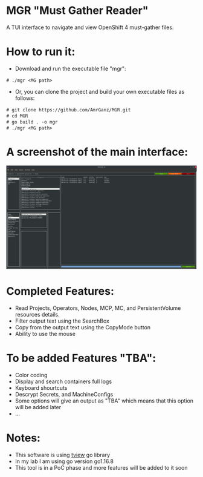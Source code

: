 # MGR "Must Gather Reader"
A TUI interface to navigate and view OpenShift 4 must-gather files.

# How to run it:
- Download and run the executable file "mgr":
~~~
# ./mgr <MG path>
~~~
- Or, you can clone the project and build your own executable files as follows:
~~~
# git clone https://github.com/AmrGanz/MGR.git
# cd MGR
# go build . -o mgr
# ./mgr <MG path>
~~~

# A screenshot of the main interface:
![Alt text](https://github.com/AmrGanz/MGR/blob/main/MainInterface.png?raw=true)

# Completed Features:
- Read Projects, Operators, Nodes, MCP, MC, and PersistentVolume resources details.
- Filter output text using the SearchBox
- Copy from the output text using the CopyMode button
- Ability to use the mouse

# To be added Features "TBA":
- Color coding
- Display and search containers full logs
- Keyboard shourtcuts
- Descrypt Secrets, and MachineConfigs
- Some options will give an output as "TBA" which means that this option will be added later
- ...

# Notes:
- This software is using [tview](https://github.com/rivo/tview) go library
- In my lab I am using go version go1.16.8
- This tool is in a PoC phase and more features will be added to it soon
